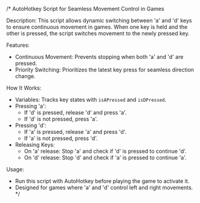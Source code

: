 /*
AutoHotkey Script for Seamless Movement Control in Games

Description:
  This script allows dynamic switching between 'a' and 'd' keys to ensure continuous movement in games.
  When one key is held and the other is pressed, the script switches movement to the newly pressed key.

Features:
  - Continuous Movement: Prevents stopping when both 'a' and 'd' are pressed.
  - Priority Switching: Prioritizes the latest key press for seamless direction change.

How It Works:
  - Variables: Tracks key states with `isAPressed` and `isDPressed`.
  - Pressing 'a':
    - If 'd' is pressed, release 'd' and press 'a'.
    - If 'd' is not pressed, press 'a'.
  - Pressing 'd':
    - If 'a' is pressed, release 'a' and press 'd'.
    - If 'a' is not pressed, press 'd'.
  - Releasing Keys:
    - On 'a' release: Stop 'a' and check if 'd' is pressed to continue 'd'.
    - On 'd' release: Stop 'd' and check if 'a' is pressed to continue 'a'.

Usage:
  - Run this script with AutoHotkey before playing the game to activate it.
  - Designed for games where 'a' and 'd' control left and right movements.
*/
